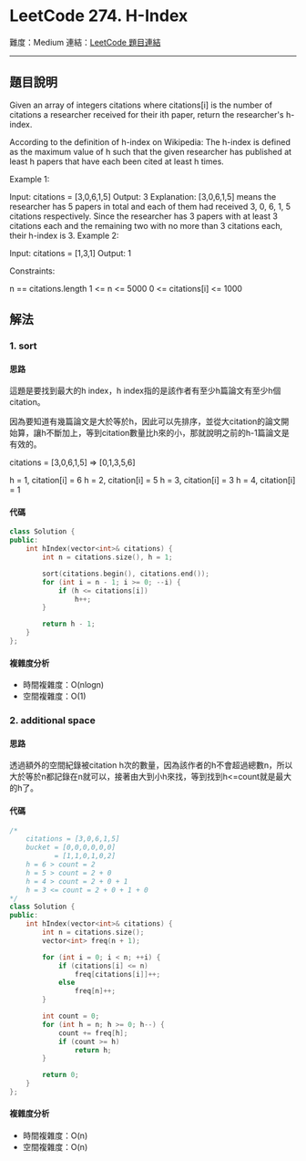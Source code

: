 # LeetCode 274. H-Index

難度：Medium
連結：[LeetCode 題目連結](https://leetcode.com/problems/h-index/description/)

---

## 題目說明
    
Given an array of integers citations where citations[i] is the number of citations a researcher received for their ith paper, return the researcher's h-index.

According to the definition of h-index on Wikipedia: The h-index is defined as the maximum value of h such that the given researcher has published at least h papers that have each been cited at least h times.

 

Example 1:

Input: citations = [3,0,6,1,5]
Output: 3
Explanation: [3,0,6,1,5] means the researcher has 5 papers in total and each of them had received 3, 0, 6, 1, 5 citations respectively.
Since the researcher has 3 papers with at least 3 citations each and the remaining two with no more than 3 citations each, their h-index is 3.
Example 2:

Input: citations = [1,3,1]
Output: 1
 

Constraints:

n == citations.length
1 <= n <= 5000
0 <= citations[i] <= 1000

## 解法
### 1. sort
#### 思路

這題是要找到最大的h index，h index指的是該作者有至少h篇論文有至少h個citation。

因為要知道有幾篇論文是大於等於h，因此可以先排序，並從大citation的論文開始算，讓h不斷加上，等到citation數量比h來的小，那就說明之前的h-1篇論文是有效的。

citations = [3,0,6,1,5] => [0,1,3,5,6]

h = 1, citation[i] = 6
h = 2, citation[i] = 5
h = 3, citation[i] = 3
h = 4, citation[i] = 1

#### 代碼
```c++
class Solution {
public:
    int hIndex(vector<int>& citations) {
        int n = citations.size(), h = 1;

        sort(citations.begin(), citations.end());
        for (int i = n - 1; i >= 0; --i) {
            if (h <= citations[i])
                h++;
        }

        return h - 1;
    }
};
```

#### 複雜度分析

- 時間複雜度：O(nlogn)
- 空間複雜度：O(1)

### 2. additional space
#### 思路

透過額外的空間紀錄被citation h次的數量，因為該作者的h不會超過總數n，所以大於等於n都記錄在n就可以，接著由大到小h來找，等到找到h<=count就是最大的h了。

#### 代碼
```c++
/*
    citations = [3,0,6,1,5]
    bucket = [0,0,0,0,0,0]
           = [1,1,0,1,0,2]
    h = 6 > count = 2
    h = 5 > count = 2 + 0
    h = 4 > count = 2 + 0 + 1
    h = 3 <= count = 2 + 0 + 1 + 0
*/
class Solution {
public:
    int hIndex(vector<int>& citations) {
        int n = citations.size();
        vector<int> freq(n + 1);

        for (int i = 0; i < n; ++i) {
            if (citations[i] <= n)
                freq[citations[i]]++;
            else
                freq[n]++;
        }

        int count = 0;
        for (int h = n; h >= 0; h--) {
            count += freq[h];
            if (count >= h)
                return h;
        }

        return 0;
    }
};
```

#### 複雜度分析

- 時間複雜度：O(n)
- 空間複雜度：O(n)
